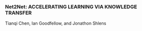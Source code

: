 ### Net2Net: ACCELERATING LEARNING VIA KNOWLEDGE TRANSFER
Tianqi Chen, Ian Goodfellow, and Jonathon Shlens